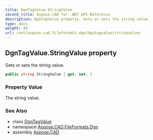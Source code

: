 ```yaml
---
title: DgnTagValue.StringValue
second_title: Aspose.CAD for .NET API Reference
description: DgnTagValue property. Gets or sets the string value
type: docs
weight: 40
url: /net/aspose.cad.fileformats.dgn/dgntagvalue/stringvalue/
---
```

## DgnTagValue.StringValue property

Gets or sets the string value.

```csharp
public string StringValue { get; set; }
```

### Property Value

The string value.

### See Also

* class [DgnTagValue](../)
* namespace [Aspose.CAD.FileFormats.Dgn](../../dgntagvalue/)
* assembly [Aspose.CAD](../../../)


